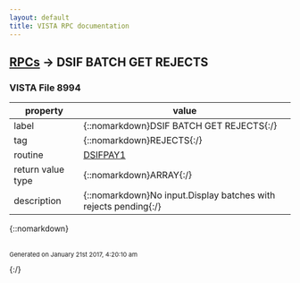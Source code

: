 ```yaml
---
layout: default
title: VISTA RPC documentation
---
```




## [RPCs](TableOfContent.md) &#8594; DSIF BATCH GET REJECTS 



### VISTA File 8994 


 property | value 
--- | --- 
 label | {::nomarkdown}DSIF BATCH GET REJECTS{:/}
 tag | {::nomarkdown}REJECTS{:/}
 routine | [DSIFPAY1](http://code.osehra.org/dox/Routine_DSIFPAY1_source.html)
 return value type | {::nomarkdown}ARRAY{:/}
 description | {::nomarkdown}No input.Display batches with rejects pending{:/}

{::nomarkdown} <br/><br/><p style="font-size: 11px">Generated on January 21st 2017, 4:20:10 am</p>{:/}